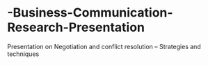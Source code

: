 # -Business-Communication-Research-Presentation
 Presentation on Negotiation and conflict resolution – Strategies and techniques
